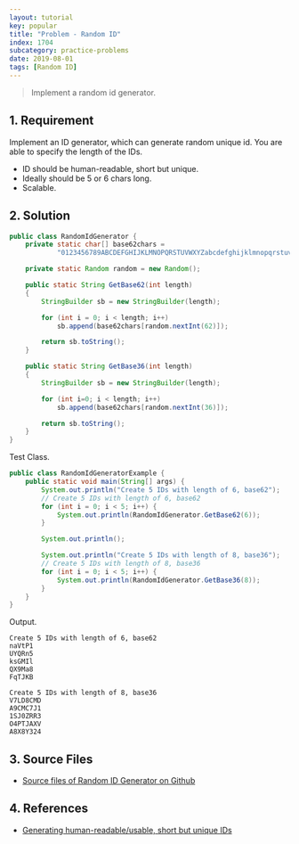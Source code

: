 ```yaml
---
layout: tutorial
key: popular
title: "Problem - Random ID"
index: 1704
subcategory: practice-problems
date: 2019-08-01
tags: [Random ID]
---
```


> Implement a random id generator.

## 1. Requirement
Implement an ID generator, which can generate random unique id. You are able to specify the length of the IDs.
* ID should be human-readable, short but unique.
* Ideally should be 5 or 6 chars long.
* Scalable.

## 2. Solution
```java
public class RandomIdGenerator {
    private static char[] base62chars =
            "0123456789ABCDEFGHIJKLMNOPQRSTUVWXYZabcdefghijklmnopqrstuvwxyz".toCharArray();

    private static Random random = new Random();

    public static String GetBase62(int length)
    {
        StringBuilder sb = new StringBuilder(length);

        for (int i = 0; i < length; i++)
            sb.append(base62chars[random.nextInt(62)]);

        return sb.toString();
    }

    public static String GetBase36(int length)
    {
        StringBuilder sb = new StringBuilder(length);

        for (int i=0; i < length; i++)
            sb.append(base62chars[random.nextInt(36)]);

        return sb.toString();
    }
}
```
Test Class.
```java
public class RandomIdGeneratorExample {
    public static void main(String[] args) {
        System.out.println("Create 5 IDs with length of 6, base62");
        // Create 5 IDs with length of 6, base62
        for (int i = 0; i < 5; i++) {
            System.out.println(RandomIdGenerator.GetBase62(6));
        }

        System.out.println();

        System.out.println("Create 5 IDs with length of 8, base36");
        // Create 5 IDs with length of 8, base36
        for (int i = 0; i < 5; i++) {
            System.out.println(RandomIdGenerator.GetBase36(8));
        }
    }
}
```
Output.
```raw
Create 5 IDs with length of 6, base62
naVtP1
UYQRn5
ksGMIl
QX9Ma8
FqTJKB

Create 5 IDs with length of 8, base36
V7LD8CMD
A9CMC7J1
1SJ0ZRR3
O4PTJAXV
A8X8Y324
```

## 3. Source Files
* [Source files of Random ID Generator on Github](https://github.com/jojozhuang/practice-problems/tree/master/random-id)

## 4. References
* [Generating human-readable/usable, short but unique IDs](https://stackoverflow.com/questions/9543715/generating-human-readable-usable-short-but-unique-ids)
